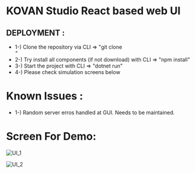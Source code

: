 # KOVAN Studio React based web UI

## DEPLOYMENT : 
- 1-) Clone the repository via CLI => "git clone <address>"
- 2-) Try install all components (if not download) with CLI  => "npm install"
- 3-) Start the project with CLI  => "dotnet run"
- 4-) Please check simulation screens below


# Known Issues :     
  - 1-) Random server erros handled at GUI. Needs to be maintained.


# Screen For Demo:      

![UI_1](https://user-images.githubusercontent.com/49819371/186631503-48b9bec6-dbb5-4db2-a67e-18b6954baf51.jpg)


![UI_2](https://user-images.githubusercontent.com/49819371/186631520-0d5da775-fcd4-4d7d-8757-14aca9205f77.jpg)
